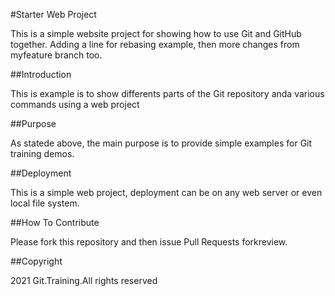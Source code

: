 #Starter Web Project

This is a simple website project for
showing how to use Git and GitHub together. Adding a line for rebasing example, then
more changes from myfeature branch too.

##Introduction

This is example is to show differents parts
of the Git repository anda various commands
using a web project

##Purpose

As statede above, the main purpose is to
provide simple examples for Git training 
demos.

##Deployment

This is a simple web project, deployment
can be on any web server or even local 
file system.

##How To Contribute

Please fork this repository and then issue Pull Requests forkreview.

##Copyright

2021 Git.Training.All rights reserved
